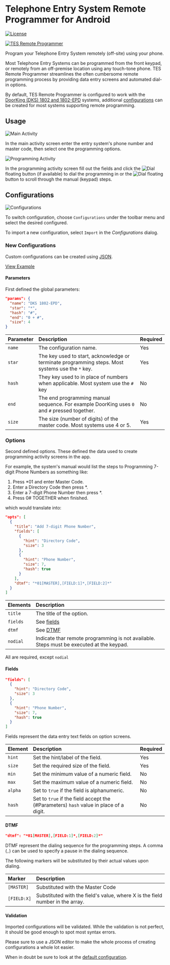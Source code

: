 # Telephone Entry System Remote Programmer for Android

[![License](https://img.shields.io/badge/License-Apache%202.0-blue.svg)](https://opensource.org/licenses/Apache-2.0)

[![TES Remote Programmer](images/github_graphic.png)](http://mobile.thauvin.net/android/)

Program your Telephone Entry System remotely (off-site) using your phone.

Most Telephone Entry Systems can be programmed from the front keypad, or remotely from an off-premise location using any touch-tone phone. TES Remote Programmer streamlines the often cumbersome remote programming process by providing data entry screens and automated dial-in options.

By default, TES Remote Programmer is configured to work with the [DoorKing (DKS) 1802 and 1802-EPD](http://www.doorking.com/telephone/1802-entry-system) systems, additional [configurations](#configurations) can be created for most systems supporting remote programming.

## Usage

![Main Activity](images/screenshots/main_activity_framed_small.png)

In the main activity screen enter the entry system's phone number and master code, then select one the programming options.

![Programming Activity](images/screenshots/add_phone_number_framed_small.png)

In the programming activity screen fill out the fields and click the ![Dial](images/call_fab.png) floating button (if available) to dial the programming in or the ![Dial](images/dialpad_fab.png) floating button to scroll through the manual (keypad) steps.

## Configurations

![Configurations](images/screenshots/configurations_framed_small.png)

To switch configuration, choose `Configurations` under the toolbar menu and select the desired configured.

To import a new configuration, select `Import` in the _Configurations_ dialog.

### New Configurations

Custom configurations can be created using [JSON](http://www.json.org/). 

[View Example](app/src/main/res/raw/dks_1802_epd.json)

#### Parameters

First defined the global parameters:

```json
"params": {
  "name": "DKS 1802-EPD",
  "star": "*",
  "hash": "#",
  "end": "0 + #",
  "size": 4
}
```

| Parameter  | Description                                                                                      | Required |
|:-----------|:-------------------------------------------------------------------------------------------------|:---------|
|`name`      | The configuration name.                                                                          | Yes      |
|`star`      | The key used to start, acknowledge or terminate programming steps. Most systems use the `*` key. | Yes      |
|`hash`      | They key used to in place of numbers when applicable. Most system use the `#` key                | No       |
|`end`       | The end programming manual sequence. For example DoorKing uses `0` and `#` pressed together.     | No       |
|`size`      | The size (number of digits) of the master code. Most systems use 4 or 5.                         | Yes      |

### Options

Second defined options. These defined the data used to create programming activity screens in the app.

For example, the system's manual would list the steps to Programming 7-digit Phone Numbers as something like:

1. Press *01 and enter Master Code.
2. Enter a Directory Code then press *.
3. Enter a 7-digit Phone Number then press *.
4. Press 0# TOGETHER when finished.

which would translate into:

```json
"opts": [
  {
    "title": "Add 7-digit Phone Number",
    "fields": [
      {
        "hint": "Directory Code",
        "size": 3
      },
      {
        "hint": "Phone Number",
        "size": 7,
        "hash": true
      }
    ],
    "dtmf": "*01[MASTER],[FIELD:1]*,[FIELD:2]*"
  }
]
```

| Elements | Description                                                                              |
|:---------|:-----------------------------------------------------------------------------------------|
|`title`   | The title of the option.                                                                 |
|`fields`  | See [fields](#fields)                                                                    |
|`dtmf`    | See [DTMF](#dtmf)                                                                        |
|`nodial`  | Indicate thar remote programming is not available. Steps must be executed at the keypad. |

All are required, except `nodial`

#### Fields

```json
"fields": [
  {
    "hint": "Directory Code",
    "size": 3
  },
  {
    "hint": "Phone Number",
    "size": 7,
    "hash": true
  }
]
```

Fields represent the data entry text fields on option screens.

| Element | Description                                                                           | Required |
|:--------|:--------------------------------------------------------------------------------------|:---------|
|`hint`   | Set the hint/label of the field.                                                      | Yes      |
|`size`   | Set the required size of the field.                                                   | Yes      |
|`min`    | Set the minimum value of a numeric field.                                             | No       |
|`max`    | Set the maximum value of a numeric field.                                             | No       |
|`alpha`  | Set to `true` if the field is alphanumeric.                                           | No       |
|`hash`   | Set to `true` if the field accept the (#Parameters) `hash` value in place of a digit. | No       |


#### DTMF

```json
"dtmf": "*01[MASTER],[FIELD:1]*,[FIELD:2]*"
```

DTMF represent the dialing sequence for the programming steps. A comma (`,`) can be used to specify a pause in the dialing sequence.

The following markers will be substituted by their actual values upon dialing.

| Marker     | Description                                                                   |
|:-----------|:------------------------------------------------------------------------------|
|`[MASTER]`  | Substituted with the Master Code                                              |
|`[FIELD:X]` | Substituted with the field's value, where X is the field number in the array. |

#### Validation

Imported configurations will be validated. While the validation is not perfect, it should be good enough to spot most syntax errors.

Please sure to use a JSON editor to make the whole process of creating configurations a whole lot easier.

When in doubt be sure to look at the [default configuration](app/src/main/res/raw/dks_1802_epd.json).


